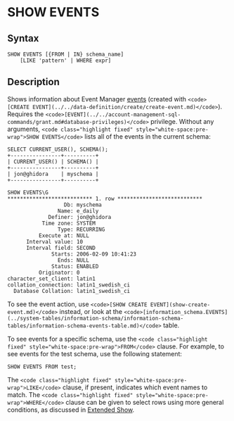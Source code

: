 
# SHOW EVENTS

## Syntax


```
SHOW EVENTS [{FROM | IN} schema_name]
    [LIKE 'pattern' | WHERE expr]
```

## Description


Shows information about Event Manager [events](../../../../../server-usage/programming-customizing-mariadb/triggers-events/event-scheduler/events.md) (created with `<code>[CREATE EVENT](../../data-definition/create/create-event.md)</code>`). Requires the `<code>[EVENT](../../account-management-sql-commands/grant.md#database-privileges)</code>` privilege. Without any arguments, `<code class="highlight fixed" style="white-space:pre-wrap">SHOW EVENTS</code>` lists all of the events in the current schema:


```
SELECT CURRENT_USER(), SCHEMA();
+----------------+----------+
| CURRENT_USER() | SCHEMA() |
+----------------+----------+
| jon@ghidora    | myschema |
+----------------+----------+

SHOW EVENTS\G
*************************** 1. row ***************************
                  Db: myschema
                Name: e_daily
             Definer: jon@ghidora
           Time zone: SYSTEM
                Type: RECURRING
          Execute at: NULL
      Interval value: 10
      Interval field: SECOND
              Starts: 2006-02-09 10:41:23
                Ends: NULL
              Status: ENABLED
          Originator: 0
character_set_client: latin1
collation_connection: latin1_swedish_ci
  Database Collation: latin1_swedish_ci
```

To see the event action, use `<code>[SHOW CREATE EVENT](show-create-event.md)</code>` instead, or look at the `<code>[information_schema.EVENTS](../system-tables/information-schema/information-schema-tables/information-schema-events-table.md)</code>` table.


To see events for a specific schema, use the `<code class="highlight fixed" style="white-space:pre-wrap">FROM</code>` clause.
For example, to see events for the test schema, use the following statement:


```
SHOW EVENTS FROM test;
```

The `<code class="highlight fixed" style="white-space:pre-wrap">LIKE</code>` clause, if present, indicates which event names to
match. The `<code class="highlight fixed" style="white-space:pre-wrap">WHERE</code>` clause can be given to select rows using
more general conditions, as discussed in [Extended Show](extended-show.md).

